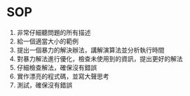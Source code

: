 # SOP

1. 非常仔細聽問題的所有描述
2. 給一個適當大小的範例
3. 提出一個暴力的解決辦法，講解演算法並分析執行時間
4. 對暴力解法進行優化，檢查未使用到的資訊，提出更好的解法
5. 仔細檢查解法，確保沒有錯誤
6. 實作漂亮的程式碼，並寫大聲思考
7. 測試，確保沒有錯誤

